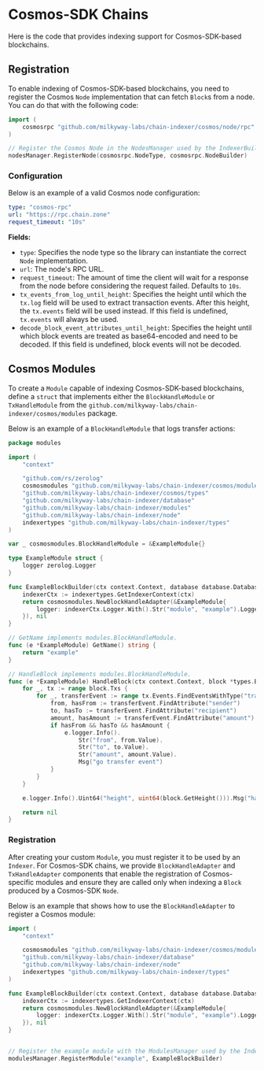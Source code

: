 # Cosmos-SDK Chains

Here is the code that provides indexing support for Cosmos-SDK-based blockchains.

## Registration

To enable indexing of Cosmos-SDK-based blockchains, you need to register the 
Cosmos `Node` implementation that can fetch `Block`s from a node. 
You can do that with the following code:

```go
import (
	cosmosrpc "github.com/milkyway-labs/chain-indexer/cosmos/node/rpc"
)

// Register the Cosmos Node in the NodesManager used by the IndexerBuilder
nodesManager.RegisterNode(cosmosrpc.NodeType, cosmosrpc.NodeBuilder)
```

### Configuration

Below is an example of a valid Cosmos node configuration:

```yaml
type: "cosmos-rpc"
url: "https://rpc.chain.zone"
request_timeout: "10s"
```

**Fields:**

* `type`: Specifies the node type so the library can instantiate the correct `Node` implementation.
* `url`: The node's RPC URL.
* `request_timeout`: The amount of time the client will wait for a response from the node 
before considering the request failed. Defaults to `10s`.
* `tx_events_from_log_until_height`: Specifies the height until which the `tx.log` field will be 
used to extract transaction events. After this height, the `tx.events` field will 
be used instead. If this field is undefined, `tx.events` will always be used.
* `decode_block_event_attributes_until_height`: Specifies the height until which block events are 
treated as base64-encoded and need to be decoded. If this field is undefined, block events will not be decoded.

## Cosmos Modules

To create a `Module` capable of indexing Cosmos-SDK-based blockchains, 
define a `struct` that implements either the `BlockHandleModule` or `TxHandleModule` from the `github.com/milkyway-labs/chain-indexer/cosmos/modules` package.

Below is an example of a `BlockHandleModule` that logs transfer actions:

```go
package modules

import (
	"context"

	"github.com/rs/zerolog"
	cosmosmodules "github.com/milkyway-labs/chain-indexer/cosmos/modules"
	"github.com/milkyway-labs/chain-indexer/cosmos/types"
	"github.com/milkyway-labs/chain-indexer/database"
	"github.com/milkyway-labs/chain-indexer/modules"
	"github.com/milkyway-labs/chain-indexer/node"
	indexertypes "github.com/milkyway-labs/chain-indexer/types"
)

var _ cosmosmodules.BlockHandleModule = &ExampleModule{}

type ExampleModule struct {
	logger zerolog.Logger
}

func ExampleBlockBuilder(ctx context.Context, database database.Database, node node.Node, cfg []byte) (modules.Module, error) {
	indexerCtx := indexertypes.GetIndexerContext(ctx)
	return cosmosmodules.NewBlockHandleAdapter(&ExampleModule{
		logger: indexerCtx.Logger.With().Str("module", "example").Logger(),
	}), nil
}

// GetName implements modules.BlockHandleModule.
func (e *ExampleModule) GetName() string {
	return "example"
}

// HandleBlock implements modules.BlockHandleModule.
func (e *ExampleModule) HandleBlock(ctx context.Context, block *types.Block) error {
	for _, tx := range block.Txs {
		for _, transferEvent := range tx.Events.FindEventsWithType("transfer") {
			from, hasFrom := transferEvent.FindAttribute("sender")
			to, hasTo := transferEvent.FindAttribute("recipient")
			amount, hasAmount := transferEvent.FindAttribute("amount")
			if hasFrom && hasTo && hasAmount {
				e.logger.Info().
					Str("from", from.Value).
					Str("to", to.Value).
					Str("amount", amount.Value).
					Msg("go transfer event")
			}
		}
	}

	e.logger.Info().Uint64("height", uint64(block.GetHeight())).Msg("handled block")

	return nil
}
```

### Registration

After creating your custom `Module`, you must register it to be used by an `Indexer`.
For Cosmos-SDK chains, we provide `BlockHandleAdapter` and `TxHandleAdapter` components 
that enable the registration of Cosmos-specific modules and ensure they are called only when indexing a `Block` produced by a Cosmos-SDK `Node`.  

Below is an example that shows how to use the `BlockHandleAdapter` to register a Cosmos module:

```go
import (
	"context"

	cosmosmodules "github.com/milkyway-labs/chain-indexer/cosmos/modules"
	"github.com/milkyway-labs/chain-indexer/database"
	"github.com/milkyway-labs/chain-indexer/node"
	indexertypes "github.com/milkyway-labs/chain-indexer/types"
)

func ExampleBlockBuilder(ctx context.Context, database database.Database, node node.Node, cfg []byte) (modules.Module, error) {
	indexerCtx := indexertypes.GetIndexerContext(ctx)
	return cosmosmodules.NewBlockHandleAdapter(&ExampleModule{
		logger: indexerCtx.Logger.With().Str("module", "example").Logger(),
	}), nil
}


// Register the example module with the ModulesManager used by the IndexerBuilder
modulesManager.RegisterModule("example", ExampleBlockBuilder)
```

